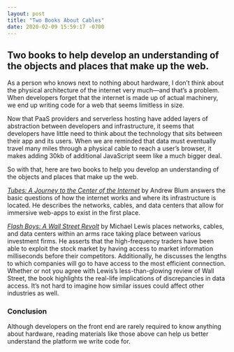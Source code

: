 ```yaml
---
layout: post
title: "Two Books About Cables"
date: 2020-02-09 15:59:17 -0700
---
```


## Two books to help develop an understanding of the objects and places that make up the web.
<!--more-->

As a person who knows next to nothing about hardware, I don’t think about the physical architecture of the internet very much—and that’s a problem. When developers forget that the internet is made up of actual machinery, we end up writing code for a web that seems limitless in size.

Now that PaaS providers and serverless hosting have added layers of abstraction between developers and infrastructure, it seems that developers have little need to think about the technology that sits between their app and its users. When we are reminded that data must eventually travel many miles through a physical cable to reach a user’s browser, it makes adding 30kb of additional JavaScript seem like a much bigger deal.

So with that, here are two books to help you develop an understanding of the objects and places that make up the web.

[*Tubes: A Journey to the Center of the Internet*](https://www.goodreads.com/book/show/13036199-tubes) by Andrew Blum answers the basic questions of how the internet works and where its infrastructure is located. He describes the networks, cables, and data centers that allow for immersive web-apps to exist in the first place.

[*Flash Boys: A Wall Street Revolt*](https://www.goodreads.com/book/show/24724602-flash-boys) by Michael Lewis places networks, cables, and data centers within an arms race taking place between various investment firms. He asserts that the high-frequency traders have been able to exploit the stock market by having access to market information milliseconds before their competitors. Additionally, he discusses the lengths to which companies will go to have access to the most efficient connection. Whether or not you agree with Lewis’s less-than-glowing review of Wall Street, the book highlights the real-life implications of discrepancies in data access. It’s not hard to imagine how similar issues could affect other industries as well.

### Conclusion

Although developers on the front end are rarely required to know anything about hardware, reading materials like those above can help us better understand the platform we write code for.
